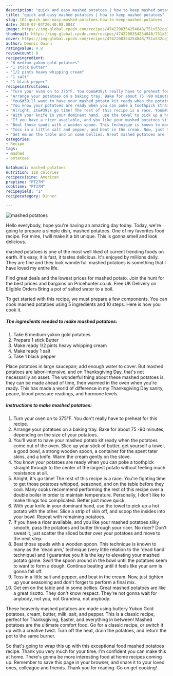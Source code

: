 ```yaml
---
description: "quick and easy mashed potatoes | how to keep mashed potatoes"
title: "quick and easy mashed potatoes | how to keep mashed potatoes"
slug: 102-quick-and-easy-mashed-potatoes-how-to-keep-mashed-potatoes
date: 2020-07-03T20:40:08.004Z
image: https://img-global.cpcdn.com/recipes/4742208354254848/751x532cq70/mashed-potatoes-recipe-main-photo.jpg
thumbnail: https://img-global.cpcdn.com/recipes/4742208354254848/751x532cq70/mashed-potatoes-recipe-main-photo.jpg
cover: https://img-global.cpcdn.com/recipes/4742208354254848/751x532cq70/mashed-potatoes-recipe-main-photo.jpg
author: Dennis Quinn
ratingvalue: 4.8
reviewcount: 8
recipeingredient:
- "6 medium yukon gold potatoes"
- "1 stick Butter"
- "1/2 pints heavy whipping cream"
- "1 salt"
- "1 black pepper"
recipeinstructions:
- "Turn your oven on to 375°F. You don&#39;t really have to preheat for this recipe."
- "Arrange your potatoes on a baking tray. Bake for about 75 -90 minutes, depending on the size of your potatoes."
- "You&#39;ll want to have your mashed potato kit ready when the potatoes come out of the oven. Slice up your stick of butter, get yourself a towel, a good bowl, a strong wooden spoon, a container for the spent tater skins, and a knife. Warm the cream gently on the stove."
- "You know your potatoes are ready when you can poke a toothpick straight through to the center of the largest potato without feeling much resistance at all."
- "Alright, it&#39;s go time! The rest of this recipe is a race. You&#39;re fighting time to get those potatoes whipped, seasoned, and on the table before they cool. Many cooks recommend performing the rest of this recipe over a double boiler in order to maintain temperature. Personally, I don&#39;t like to make things too complicated. Better just move quick."
- "With your knife in your dominant hand, use the towel to pick up a hot potato with the other. Slice a strip of skin off, and scoop the insides into your bowl. Repeat with remaining potatoes."
- "If you have a ricer available, and you like your mashed potatoes silky smooth, pass the potatoes and butter through your ricer. No ricer? Don&#39;t sweat it, just scatter the sliced butter over your potatoes and move to the next step."
- "Beat those spuds with a wooden spoon. This technique is known to many as the &#39;dead arm,&#39; technique (very little relation to the &#39;dead hand&#39; technique) and I guarantee you it is the key to elevating your mashed potato game. Swirl the spoon around in the bowl until the potatoes seem to want to form a dough. Continue beating until it feels like your arm is gonna fall off."
- "Toss in a little salt and pepper, and beat in the cream. Now, just tighten up your seasoning and don&#39;t forget to perform a final mix."
- "Get em on the table and in some bellies. Great mashed potatoes are like a great risotto. They don&#39;t know respect. They&#39;re not gonna wait for anybody, not you, not Grandma, not anybody."
categories:
- Recipe
tags:
- mashed
- potatoes

katakunci: mashed potatoes 
nutrition: 118 calories
recipecuisine: American
preptime: "PT27M"
cooktime: "PT37M"
recipeyield: "1"
recipecategory: Dinner

---
```



![mashed potatoes](https://img-global.cpcdn.com/recipes/4742208354254848/751x532cq70/mashed-potatoes-recipe-main-photo.jpg)

Hello everybody, hope you're having an amazing day today. Today, we're going to prepare a simple dish, mashed potatoes. One of my favorites food recipe. For mine, I will make it a bit unique. This is gonna smell and look delicious.

mashed potatoes is one of the most well liked of current trending foods on earth. It's easy, it is fast, it tastes delicious. It's enjoyed by millions daily. They are fine and they look wonderful. mashed potatoes is something that I have loved my entire life.

Find great deals and the lowest prices for mashed potato. Join the hunt for the best prices and bargains on Pricehunter.co.uk. Free UK Delivery on Eligible Orders Bring a pot of salted water to a boil.


To get started with this recipe, we must prepare a few components. You can cook mashed potatoes using 5 ingredients and 10 steps. Here is how you cook it.

<!--inarticleads1-->

##### The ingredients needed to make mashed potatoes:

1. Take 6 medium yukon gold potatoes
1. Prepare 1 stick Butter
1. Make ready 1/2 pints heavy whipping cream
1. Make ready 1 salt
1. Take 1 black pepper


Place potatoes in large saucepan; add enough water to cover. But mashed potatoes are labor-intensive, and on Thanksgiving Day, that&#39;s not necessarily an asset. The wonderful thing about these mashed potatoes is, they can be made ahead of time, then warmed in the oven when you&#39;re ready. This has made a world of difference in my Thanksgiving Day sanity, peace, blood pressure readings, and hormone levels. 

<!--inarticleads2-->

##### Instructions to make mashed potatoes:

1. Turn your oven on to 375°F. You don&#39;t really have to preheat for this recipe.
1. Arrange your potatoes on a baking tray. Bake for about 75 -90 minutes, depending on the size of your potatoes.
1. You&#39;ll want to have your mashed potato kit ready when the potatoes come out of the oven. Slice up your stick of butter, get yourself a towel, a good bowl, a strong wooden spoon, a container for the spent tater skins, and a knife. Warm the cream gently on the stove.
1. You know your potatoes are ready when you can poke a toothpick straight through to the center of the largest potato without feeling much resistance at all.
1. Alright, it&#39;s go time! The rest of this recipe is a race. You&#39;re fighting time to get those potatoes whipped, seasoned, and on the table before they cool. Many cooks recommend performing the rest of this recipe over a double boiler in order to maintain temperature. Personally, I don&#39;t like to make things too complicated. Better just move quick.
1. With your knife in your dominant hand, use the towel to pick up a hot potato with the other. Slice a strip of skin off, and scoop the insides into your bowl. Repeat with remaining potatoes.
1. If you have a ricer available, and you like your mashed potatoes silky smooth, pass the potatoes and butter through your ricer. No ricer? Don&#39;t sweat it, just scatter the sliced butter over your potatoes and move to the next step.
1. Beat those spuds with a wooden spoon. This technique is known to many as the &#39;dead arm,&#39; technique (very little relation to the &#39;dead hand&#39; technique) and I guarantee you it is the key to elevating your mashed potato game. Swirl the spoon around in the bowl until the potatoes seem to want to form a dough. Continue beating until it feels like your arm is gonna fall off.
1. Toss in a little salt and pepper, and beat in the cream. Now, just tighten up your seasoning and don&#39;t forget to perform a final mix.
1. Get em on the table and in some bellies. Great mashed potatoes are like a great risotto. They don&#39;t know respect. They&#39;re not gonna wait for anybody, not you, not Grandma, not anybody.


These heavenly mashed potatoes are made using buttery Yukon Gold potatoes, cream, butter, milk, salt, and pepper. This is a classic recipe, perfect for Thanksgiving, Easter, and everything in between! Mashed potatoes are the ultimate comfort food. Go for a classic recipe, or switch it up with a creative twist. Turn off the heat, drain the potatoes, and return the pot to the same burner. 

So that's going to wrap this up with this exceptional food mashed potatoes recipe. Thank you very much for your time. I'm confident you can make this at home. There's gonna be more interesting food at home recipes coming up. Remember to save this page in your browser, and share it to your loved ones, colleague and friends. Thank you for reading. Go on get cooking!
